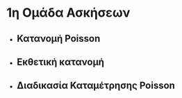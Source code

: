 # 1η Ομάδα Ασκήσεων

- ## Κατανομή Poisson

- ## Εκθετική κατανομή

- ## Διαδικασία Καταμέτρησης Poisson
